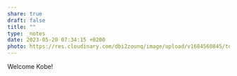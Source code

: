 ```yaml
---
share: true
draft: false
title: ""
type: _notes
date: 2023-05-20 07:34:15 +0200
photo: https://res.cloudinary.com/dbi2zounq/image/upload/v1684560845/tdbpxe9suu93vmbocbyd.jpg
---
```


Welcome Kobe!
